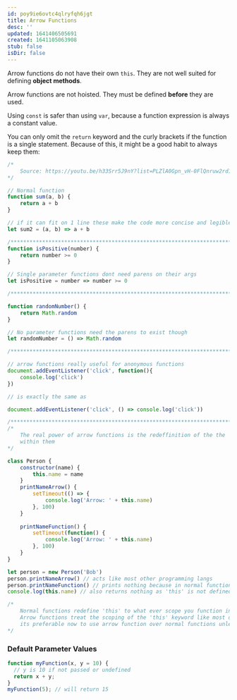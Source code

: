 ```yaml
---
id: poy9ie6ovtc4qlryfqh6jgt
title: Arrow Functions
desc: ''
updated: 1641406505691
created: 1641105063908
stub: false
isDir: false
---
```



Arrow functions do not have their own `this`. They are not well suited for defining **object methods**.

Arrow functions are not hoisted. They must be defined **before** they are used.

Using `const` is safer than using `var`, because a function expression is always a constant value.

You can only omit the `return` keyword and the curly brackets if the function is a single statement. Because of this, it might be a good habit to always keep them:

```javascript
/*
    Source: https://youtu.be/h33Srr5J9nY?list=PLZlA0Gpn_vH-0FlQnruw2rd1HuiYJHHkm
*/

// Normal function
function sum(a, b) {
    return a + b
}

// if it can fit on 1 line these make the code more concise and legible
let sum2 = (a, b) => a + b

/**************************************************************************************/
function isPositive(number) {
    return number >= 0 
}

// Single parameter functions dont need parens on their args
let isPositive = number => number >= 0

/**************************************************************************************/

function randomNumber() {
    return Math.random
}

// No parameter functions need the parens to exist though
let randomNumber = () => Math.random

/**************************************************************************************/

// arrow functions really useful for anonymous functions
document.addEventListener('click', function(){
    console.log('click')
})

// is exactly the same as 

document.addEventListener('click', () => console.log('click'))

/**************************************************************************************/
/* 
    The real power of arrow functions is the redeffinition of the the 'this' keyword
    within them
*/

class Person {
    constructor(name) {
        this.name = name
    }
    printNameArrow() {
        setTimeout(() => {
            console.log('Arrow: ' + this.name)
        }, 100)
    }
    
    printNameFunction() {
        setTimeout(function() {
            console.log('Arrow: ' + this.name)
        }, 100)
    }
}

let person = new Person('Bob')
person.printNameArrow() // acts like most other programming langs
person.printNameFunction() // prints nothing because in normal functions the 'this' is defined based on WHERE the function is called
console.log(this.name) // also returns nothing as 'this' is not defined in the global scope

/*
    Normal functions redefine 'this' to what ever scope you function in and that is the global scope in this instance
    Arrow functions treat the scoping of the 'this' keyword like most other programming language now 
    its preferable now to use arrow function over normal functions unless explicitly necessary to use normal functions
*/
```

### Default Parameter Values

```js
function myFunction(x, y = 10) {  
  // y is 10 if not passed or undefined  
  return x + y;  
}  
myFunction(5); // will return 15
```
